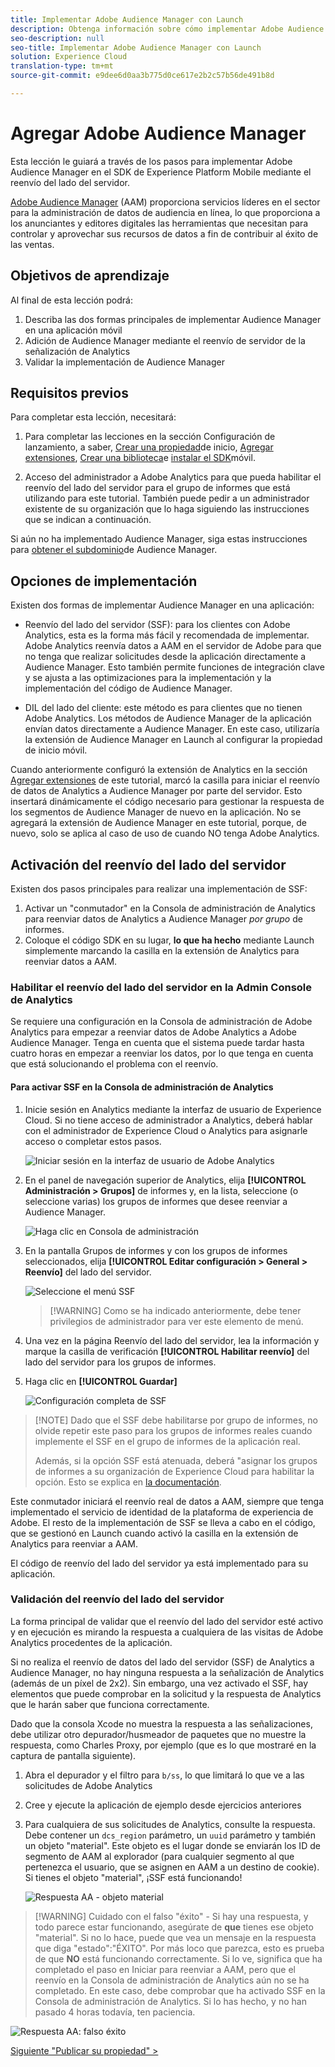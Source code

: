 ```yaml
---
title: Implementar Adobe Audience Manager con Launch
description: Obtenga información sobre cómo implementar Adobe Audience Manager en el sitio web mediante el reenvío e inicio del lado del servidor. Esta lección forma parte del tutorial Implementación de Experience Cloud en aplicaciones móviles de Swift para iOS.
seo-description: null
seo-title: Implementar Adobe Audience Manager con Launch
solution: Experience Cloud
translation-type: tm+mt
source-git-commit: e9dee6d0aa3b775d0ce617e2b2c57b56de491b8d

---
```



# Agregar Adobe Audience Manager

Esta lección le guiará a través de los pasos para implementar Adobe Audience Manager en el SDK de Experience Platform Mobile mediante el reenvío del lado del servidor.

[Adobe Audience Manager](https://docs.adobe.com/content/help/en/audience-manager/user-guide/aam-home.html) (AAM) proporciona servicios líderes en el sector para la administración de datos de audiencia en línea, lo que proporciona a los anunciantes y editores digitales las herramientas que necesitan para controlar y aprovechar sus recursos de datos a fin de contribuir al éxito de las ventas.

## Objetivos de aprendizaje

Al final de esta lección podrá:

1. Describa las dos formas principales de implementar Audience Manager en una aplicación móvil
1. Adición de Audience Manager mediante el reenvío de servidor de la señalización de Analytics
1. Validar la implementación de Audience Manager

## Requisitos previos

Para completar esta lección, necesitará:

1. Para completar las lecciones en la sección Configuración de lanzamiento, a saber, [Crear una propiedad](launch-create-a-property.md)de inicio, [Agregar extensiones](launch-add-extensions.md), [Crear una biblioteca](launch-create-a-library.md)e [instalar el SDK](launch-install-the-mobile-sdk.md)móvil.

1. Acceso del administrador a Adobe Analytics para que pueda habilitar el reenvío del lado del servidor para el grupo de informes que está utilizando para este tutorial. También puede pedir a un administrador existente de su organización que lo haga siguiendo las instrucciones que se indican a continuación.

Si aún no ha implementado Audience Manager, siga estas instrucciones para [obtener el subdominio](https://docs.adobe.com/content/help/en/audience-manager-learn/tutorials/web-implementation/how-to-identify-your-partner-id-or-subdomain.html)de Audience Manager.

## Opciones de implementación

Existen dos formas de implementar Audience Manager en una aplicación:

* Reenvío del lado del servidor (SSF): para los clientes con Adobe Analytics, esta es la forma más fácil y recomendada de implementar. Adobe Analytics reenvía datos a AAM en el servidor de Adobe para que no tenga que realizar solicitudes desde la aplicación directamente a Audience Manager. Esto también permite funciones de integración clave y se ajusta a las optimizaciones para la implementación y la implementación del código de Audience Manager.

* DIL del lado del cliente: este método es para clientes que no tienen Adobe Analytics. Los métodos de Audience Manager de la aplicación envían datos directamente a Audience Manager. En este caso, utilizaría la extensión de Audience Manager en Launch al configurar la propiedad de inicio móvil.

Cuando anteriormente configuró la extensión de Analytics en la sección [Agregar extensiones](launch-add-extensions.md) de este tutorial, marcó la casilla para iniciar el reenvío de datos de Analytics a Audience Manager por parte del servidor. Esto insertará dinámicamente el código necesario para gestionar la respuesta de los segmentos de Audience Manager de nuevo en la aplicación. No se agregará la extensión de Audience Manager en este tutorial, porque, de nuevo, solo se aplica al caso de uso de cuando NO tenga Adobe Analytics.

## Activación del reenvío del lado del servidor

Existen dos pasos principales para realizar una implementación de SSF:

1. Activar un "conmutador" en la Consola de administración de Analytics para reenviar datos de Analytics a Audience Manager *por grupo* de informes.
1. Coloque el código SDK en su lugar, **lo que ha hecho** mediante Launch simplemente marcando la casilla en la extensión de Analytics para reenviar datos a AAM.

### Habilitar el reenvío del lado del servidor en la Admin Console de Analytics

Se requiere una configuración en la Consola de administración de Adobe Analytics para empezar a reenviar datos de Adobe Analytics a Adobe Audience Manager. Tenga en cuenta que el sistema puede tardar hasta cuatro horas en empezar a reenviar los datos, por lo que tenga en cuenta que está solucionando el problema con el reenvío.

#### Para activar SSF en la Consola de administración de Analytics

1. Inicie sesión en Analytics mediante la interfaz de usuario de Experience Cloud. Si no tiene acceso de administrador a Analytics, deberá hablar con el administrador de Experience Cloud o Analytics para asignarle acceso o completar estos pasos.

   ![Iniciar sesión en la interfaz de usuario de Adobe Analytics](images/mobile-aam-logIntoAnalytics.png)

1. En el panel de navegación superior de Analytics, elija **[!UICONTROL Administración &gt; Grupos]** de informes y, en la lista, seleccione (o seleccione varias) los grupos de informes que desee reenviar a Audience Manager.

   ![Haga clic en Consola de administración](images/mobile-aam-analyticsAdminConsoleReportSuites.png)

1. En la pantalla Grupos de informes y con los grupos de informes seleccionados, elija **[!UICONTROL Editar configuración &gt; General &gt; Reenvío]** del lado del servidor.

   ![Seleccione el menú SSF](images/mobile-aam-selectSSFmenu.png)

   >[!WARNING] Como se ha indicado anteriormente, debe tener privilegios de administrador para ver este elemento de menú.

1. Una vez en la página Reenvío del lado del servidor, lea la información y marque la casilla de verificación **[!UICONTROL Habilitar reenvío]** del lado del servidor para los grupos de informes.

1. Haga clic en **[!UICONTROL Guardar]**

   ![Configuración completa de SSF](images/mobile-aam-enableSSFcomplete.png)

>[!NOTE] Dado que el SSF debe habilitarse por grupo de informes, no olvide repetir este paso para los grupos de informes reales cuando implemente el SSF en el grupo de informes de la aplicación real.
>
>Además, si la opción SSF está atenuada, deberá "asignar los grupos de informes a su organización de Experience Cloud para habilitar la opción. Esto se explica en [la documentación](https://docs.adobe.com/content/help/en/core-services/interface/about-core-services/report-suite-mapping.html).

Este conmutador iniciará el reenvío real de datos a AAM, siempre que tenga implementado el servicio de identidad de la plataforma de experiencia de Adobe. El resto de la implementación de SSF se lleva a cabo en el código, que se gestionó en Launch cuando activó la casilla en la extensión de Analytics para reenviar a AAM.

El código de reenvío del lado del servidor ya está implementado para su aplicación.

### Validación del reenvío del lado del servidor

La forma principal de validar que el reenvío del lado del servidor esté activo y en ejecución es mirando la respuesta a cualquiera de las visitas de Adobe Analytics procedentes de la aplicación.

Si no realiza el reenvío de datos del lado del servidor (SSF) de Analytics a Audience Manager, no hay ninguna respuesta a la señalización de Analytics (además de un píxel de 2x2). Sin embargo, una vez activado el SSF, hay elementos que puede comprobar en la solicitud y la respuesta de Analytics que le harán saber que funciona correctamente.

Dado que la consola Xcode no muestra la respuesta a las señalizaciones, debe utilizar otro depurador/husmeador de paquetes que no muestre la respuesta, como Charles Proxy, por ejemplo (que es lo que mostraré en la captura de pantalla siguiente).

1. Abra el depurador y el filtro para `b/ss`, lo que limitará lo que ve a las solicitudes de Adobe Analytics
1. Cree y ejecute la aplicación de ejemplo desde ejercicios anteriores
1. Para cualquiera de sus solicitudes de Analytics, consulte la respuesta. Debe contener un `dcs_region` parámetro, un `uuid` parámetro y también un objeto "material". Este objeto es el lugar donde se enviarán los ID de segmento de AAM al explorador (para cualquier segmento al que pertenezca el usuario, que se asignen en AAM a un destino de cookie). Si tienes el objeto "material", ¡SSF está funcionando!

   ![Respuesta AA - objeto material](images/mobile-aam-AAresponseCharles.png)

>[!WARNING] Cuidado con el falso "éxito" - Si hay una respuesta, y todo parece estar funcionando, asegúrate de **que** tienes ese objeto "material". Si no lo hace, puede que vea un mensaje en la respuesta que diga "estado":"ÉXITO". Por más loco que parezca, esto es prueba de que **NO** está funcionando correctamente. Si lo ve, significa que ha completado el paso en Iniciar para reenviar a AAM, pero que el reenvío en la Consola de administración de Analytics aún no se ha completado. En este caso, debe comprobar que ha activado SSF en la Consola de administración de Analytics. Si lo has hecho, y no han pasado 4 horas todavía, ten paciencia.

![Respuesta AA: falso éxito](images/mobile-aam-unsuccessful-SSF.png)

[Siguiente "Publicar su propiedad" &gt;](publish.md)